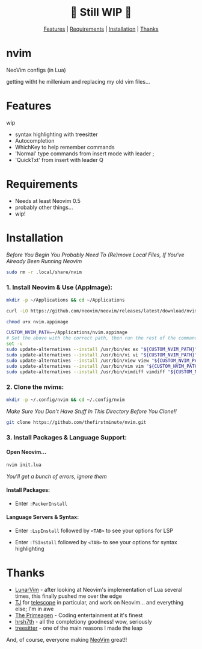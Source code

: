 <div align="center">
  <h1 align="center">🚧 Still WIP 🚧</h1>
	<a href="https://github.com/thefirstminute/nvim/#features">Features</a>
  <span> | </span>
  <a href="https://github.com/thefirstminute/nvim/#requirements">Requirements</a>
  <span> | </span>
  <a href="https://github.com/thefirstminute/nvim/#installation">Installation</a>
  <span> | </span>
  <a href="https://github.com/thefirstminute/nvim/#thanks">Thanks</a>
  <span> </span>
</div>

# nvim
NeoVim configs (in Lua)

getting witht he millenium and replacing my old vim files...

# Features
wip
* syntax highlighting with treesitter
* Autocompletion
* WhichKey to help remember commands
* 'Normal' type commands from insert mode with leader ;
* 'QuickTxt' from insert with leader Q

# Requirements
* Needs at least Neovim 0.5
* probably other things...
* wip!

# Installation
_Before You Begin You Probably Need To (Re)move Local Files, If You've Already Been Running Neovim_
```sh
sudo rm -r .local/share/nvim
```
### 1. Install Neovim & Use (AppImage):
```sh
mkdir -p ~/Applications && cd ~/Applications
```
```sh
curl -LO https://github.com/neovim/neovim/releases/latest/download/nvim.appimage
```
```sh
chmod u+x nvim.appimage
```
```sh
CUSTOM_NVIM_PATH=~/Applications/nvim.appimage
# Set the above with the correct path, then run the rest of the commands:
set -u
sudo update-alternatives --install /usr/bin/ex ex "${CUSTOM_NVIM_PATH}" 110
sudo update-alternatives --install /usr/bin/vi vi "${CUSTOM_NVIM_PATH}" 110
sudo update-alternatives --install /usr/bin/view view "${CUSTOM_NVIM_PATH}" 110
sudo update-alternatives --install /usr/bin/vim vim "${CUSTOM_NVIM_PATH}" 110
sudo update-alternatives --install /usr/bin/vimdiff vimdiff "${CUSTOM_NVIM_PATH}" 110
```

### 2. Clone the nvims:
```sh
mkdir -p ~/.config/nvim && cd ~/.config/nvim
```
_Make Sure You Don't Have Stuff In This Directory Before You Clone!!_
```sh
git clone https://github.com/thefirstminute/nvim.git
```
### 3. Install Packages & Language Support:

#### Open Neovim...
```sh
nvim init.lua
```
_You'll get a bunch of errors, ignore them_

#### Install Packages:
- Enter `:PackerInstall`

#### Language Servers & Syntax:

- Enter `:LspInstall` followed by `<TAB>` to see your options for LSP

- Enter `:TSInstall` followed by `<TAB>` to see your options for syntax highlighting


# Thanks
* [LunarVim](https://github.com/ChristianChiarulli/LunarVim) - after looking at Neovim's implementation of Lua several times, this finally pushed me over the edge
* [TJ](https://github.com/tjdevries) for [telescope](https://github.com/nvim-telescope) in particular, and work on Neovim... and everything else; I'm in awe
* [The Primeagen](https://github.com/ThePrimeagen) - Coding entertainment at it's finest
* [hrsh7th](https://github.com/hrsh7th) - all the completiony goodness!  wow, seriously
* [treesitter](https://github.com/nvim-treesitter) - one of the main reasons I made the leap

And, of course, everyone making [NeoVim](https://github.com/neovim/neovim) great!!
